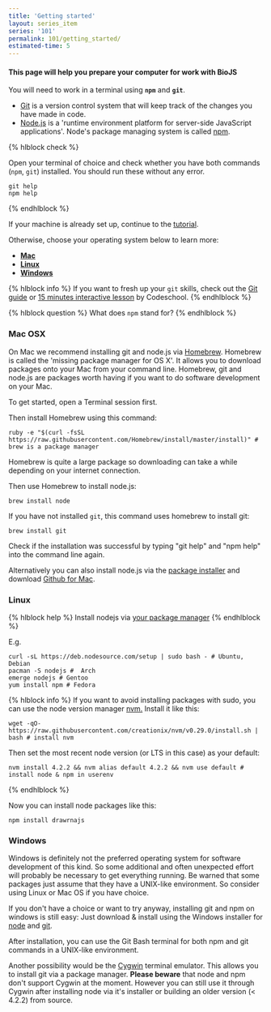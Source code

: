 ```yaml
---
title: 'Getting started'
layout: series_item
series: '101'
permalink: 101/getting_started/
estimated-time: 5
---
```


#### This page will help you prepare your computer for work with BioJS

You will need to work in a terminal using __`npm`__ and __`git`__. 
* [Git](https://github.com) is a version control system that will keep track of the changes you have made in code.
* [Node.js](http://nodejs.org) is a 'runtime environment platform for server-side JavaScript applications'. 
Node's package managing system is called [npm](https://www.npmjs.com).


{% hlblock check %}

Open your terminal of choice and check whether you have both commands (`npm`, `git`) installed. You should run these without
any error.

~~~
git help
npm help
~~~

{% endhlblock %}

If your machine is already set up, continue to the [tutorial](http://edu.biojs.net/101/modularity/).

Otherwise, choose your operating system below to learn more: 

- [__Mac__](#mac)
- [__Linux__](#linux)
- [__Windows__](#windows)


{% hlblock info %}
If you want to fresh up your `git` skills, check out the [Git guide](https://rogerdudler.github.io/git-guide/) or [15 minutes interactive lesson](https://try.github.io/levels/1/challenges/1) by Codeschool.
{% endhlblock %}

{% hlblock question %}
What does `npm` stand for?
{% endhlblock %}

<a name="mac"></a>

### Mac OSX

On Mac we recommend installing git and node.js via [Homebrew](http://brew.sh). Homebrew is called the 'missing package manager for OS X'. 
It allows you to download packages onto your Mac from your command line.
Homebrew, git and node.js are packages worth having if you want to do software development on your Mac.
  
To get started, open a Terminal session first.

Then install Homebrew using this command:

~~~
ruby -e "$(curl -fsSL https://raw.githubusercontent.com/Homebrew/install/master/install)" # brew is a package manager
~~~

Homebrew is quite a large package so downloading can take a while depending on your internet connection.

Then use Homebrew to install node.js:

~~~
brew install node
~~~

If you have not installed `git`, this command uses homebrew to install git:

~~~
brew install git
~~~

Check if the installation was successful by typing "git help" and "npm help" into the command line again.

Alternatively you can also install node.js via the [package installer](http://nodejs.org/download/) and  download [Github for Mac](https://mac.github.com/).


<a name="linux"></a>

### Linux

{% hlblock help %}
Install nodejs via [your package manager](https://github.com/joyent/node/wiki/installing-node.js-via-package-manager)
{% endhlblock %}

E.g.

~~~
curl -sL https://deb.nodesource.com/setup | sudo bash - # Ubuntu, Debian
pacman -S nodejs #  Arch
emerge nodejs # Gentoo
yum install npm # Fedora
~~~


{% hlblock info %}
If you want to avoid installing packages with sudo, you can use the node version manager [nvm.](https://github.com/creationix/nvm)
Install it like this:

~~~
wget -qO- https://raw.githubusercontent.com/creationix/nvm/v0.29.0/install.sh | bash # install nvm
~~~

Then set the most recent node version (or LTS in this case) as your default:

~~~
nvm install 4.2.2 && nvm alias default 4.2.2 && nvm use default # install node & npm in userenv
~~~

{% endhlblock %}

Now you can install node packages like this:

~~~
npm install drawrnajs
~~~

<a name="windows"></a>

### Windows

Windows is definitely not the preferred operating system for software development of this kind. So some additional 
and often unexpected effort will probably be necessary to get everything running. 
Be warned that some packages just assume that they have a UNIX-like environment. So consider using Linux or Mac OS if you have choice.

If you don't have a choice or want to try anyway, installing git and npm on windows is still easy:
Just download & install using the Windows installer for [node](http://nodejs.org/download/) and [git](https://git-scm.com/).

After installation, you can use the Git Bash terminal for both npm and git commands in a UNIX-like environment. 

Another possibility would be the [Cygwin](http://www.mcclean-cooper.com/valentino/cygwin_install/) terminal emulator. 
This allows you to install git via a package manager. **Please beware** that node and npm don't support Cygwin at the moment.
However you can still use it through Cygwin after installing node via it's installer or building an older version (< 4.2.2) from source.  
